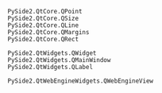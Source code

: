 ```@docs 
PySide2.QtCore.QPoint
PySide2.QtCore.QSize
PySide2.QtCore.QLine
PySide2.QtCore.QMargins
PySide2.QtCore.QRect
```

```@docs 
PySide2.QtWidgets.QWidget
PySide2.QtWidgets.QMainWindow
PySide2.QtWidgets.QLabel
```

```@docs 
PySide2.QtWebEngineWidgets.QWebEngineView
```